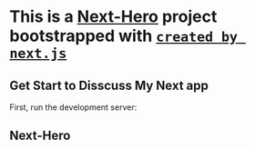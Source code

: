 # This is a [Next-Hero](https://github.com/MinhajSadik/Next-Hero) project bootstrapped with [`created by next.js`](https://nextjs.org/)

## Get Start to Disscuss My Next app

First, run the development server:

<!-- ```bash
npm run dev
# or
yarn dev
``` -->

## Next-Hero
